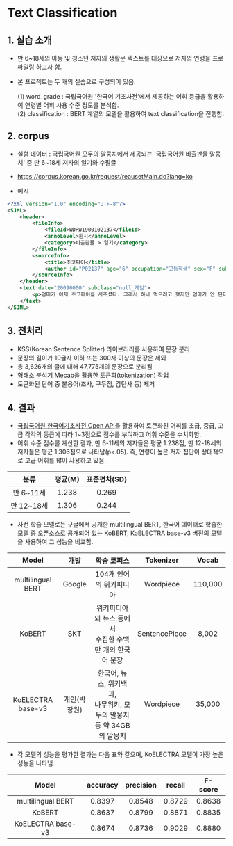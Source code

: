 # Text Classification
## 1. 실습 소개
- 만 6~18세의 아동 및 청소년 저자의 생활문 텍스트를 대상으로 저자의 연령을 프로파일링 하고자 함. 
- 본 프로젝트는 두 개의 실습으로 구성되어 있음. 
  
  (1) word_grade : 국립국어원 '한국어 기초사전'에서 제공하는 어휘 등급을 활용하여 연령별 어휘 사용 수준 정도를 분석함.  
  (2) classification : BERT 계열의 모델을 활용하여 text classification을 진행함.
   


## 2. corpus
- 실험 데이터 : 국립국어원 모두의 말뭉치에서 제공되는 '국립국어원 비출판물 말뭉치' 중 만 6~18세 저자의 일기와 수필글
- https://corpus.korean.go.kr/request/reausetMain.do?lang=ko
  
  
- 예시
   
```xml
<?xml version="1.0" encoding="UTF-8"?>
<SJML>
    <header>
        <fileInfo>
            <fileId>WDRW1900102137</fileId>
            <annoLevel>원시</annoLevel>
            <category>비출판물 > 일기</category>
        </fileInfo>
        <sourceInfo>
            <title>초코파이</title>
            <author id="P02137" age="6" occupation="고등학생" sex="F" submission="온라인" handwriting="No">개인글작성자</author>
        </sourceInfo>
    </header>
    <text date="20090000" subclass="null_게임">
        <p>엄마가 어제 초코파이를 사주셨다. 그래서 하나 먹으려고 했지만 엄마가 안 된다고 했다. 그 전에는 오빠 머리를 깎고 왔었다. 그 전에는 마다가스카 2를 보고 있었다. 애니메이션이 다 끝나서 집에 갔어. 그런데 오빠가 게임을 해서 내가 보고있는데 오빠가 남자캐릭터를 새로 골랐길래 내가 마법사 캐릭터도 하라고 했어. 마법사 이름을 정하고 게임을 계속하다가 나는 씻었다.</p>
    </text>
</SJML>
```

## 3. 전처리
- KSS(Korean Sentence Splitter) 라이브러리를 사용하여 문장 분리
- 문장의 길이가 10글자 이하 또는 300자 이상의 문장은 제외
- 총 3,626개의 글에 대해 47,775개의 문장으로 분리됨
- 형태소 분석기 Mecab을 활용한 토큰화(tokenization) 작업
- 토큰화된 단어 중 불용어(조사, 구두점, 감탄사 등) 제거
## 4. 결과
- [국립국어원 한국어기초사전 Open API](https://krdict.korean.go.kr/openApi/openApiInfo)을 활용하여 토큰화된 어휘를 초급, 중급, 고급 각각의 등급에 따라 1~3점으로 점수를 부여하고 어휘 수준을 수치화함.
- 어휘 수준 점수를 계산한 결과, 만 6-11세의 저자들은 평균 1.238점, 만 12-18세의 저자들은 평균 1.306점으로 나타남(p<.05). 즉, 연령이 높은 저자 집단이 상대적으로 고급 어휘를 많이 사용하고 있음. 
  


| 분류 | 평균(M)    | 표준편차(SD)    |
| :---:   | :---: | :---: |
| 만 6~11세 | 1.238   | 0.269   |
| 만 12~18세 | 1.306   | 0.244   |

- 사전 학습 모델로는 구글에서 공개한 multilingual BERT, 한국어 데이터로 학습한 모델 중 오픈소스로 공개되어 있는 KoBERT, KoELECTRA base-v3 버전의 모델을 사용하여 그 성능을 비교함. 

| Model | 개발    | 학습 코퍼스    | Tokenizer | Vocab |
| :---:   | :---: | :---: | :---: | :---: |
| multilingual BERT | Google  | 104개 언어의 위키피디아  | Wordpiece | 110,000
| KoBERT | SKT   | 위키피디아와 뉴스 등에서 <br> 수집한 수백만 개의 한국어 문장  | SentencePiece | 8,002 |
|KoELECTRA base-v3 | 개인(박장원) | 한국어, 뉴스, 위키백과, <br> 나무위키, 모두의 말뭉치 등 약 34GB의 말뭉치 | Wordpiece | 35,000


- 각 모델의 성능을 평가한 결과는 다음 표와 같으며, KoELECTRA 모델이 가장 높은 성능을 나타냄. 
  
| Model | accuracy    | precision    | recall | F-score |
| :---:   | :---: | :---: | :---: | :---: |
| multilingual BERT | 0.8397  | 0.8548  | 0.8729 | 0.8638
| KoBERT | 0.8637   | 0.8799  |  0.8871 | 0.8835 |
|KoELECTRA base-v3 | 0.8674 | 0.8736 | 0.9029 | 0.8880


